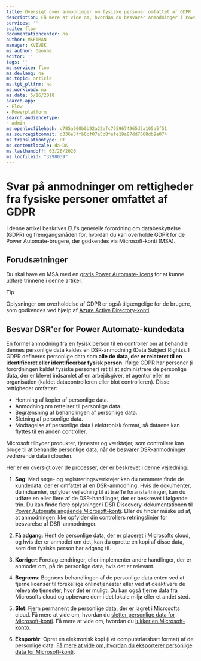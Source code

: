 ```yaml
---
title: Oversigt over anmodninger om fysiske personer omfattet af GDPR for Microsoft-konti (MSA) | Microsoft Docs
description: Få mere at vide om, hvordan du besvarer anmodninger i Power Automate om dataemner omfattet af GPDR.
services: ''
suite: flow
documentationcenter: na
author: MSFTMAN
manager: KVIVEK
ms.author: Deonhe
editor: ''
tags: ''
ms.service: flow
ms.devlang: na
ms.topic: article
ms.tgt_pltfrm: na
ms.workload: na
ms.date: 5/16/2018
search.app:
- Flow
- Powerplatform
search.audienceType:
- admin
ms.openlocfilehash: c785a900b0b92a22efc7559674965d5a105a5f51
ms.sourcegitcommit: d336e5ffb6cf07e5c8fefe19a87dd7668db9e074
ms.translationtype: HT
ms.contentlocale: da-DK
ms.lasthandoff: 03/26/2020
ms.locfileid: "3298039"
---
```

# <a name="respond-to-gdpr-data-subject-rights-dsrs-requests"></a>Svar på anmodninger om rettigheder fra fysiske personer omfattet af GDPR


I denne artikel beskrives EU's generelle forordning om databeskyttelse (GDPR) og fremgangsmåden for, hvordan du kan overholde GDPR for de Power Automate-brugere, der godkendes via Microsoft-konti (MSA).

## <a name="prerequisites"></a>Forudsætninger

Du skal have en MSA med en [gratis Power Automate-licens](https://flow.microsoft.com/pricing/) for at kunne udføre trinnene i denne artikel.

>[!TIP]
> Oplysninger om overholdelse af GDPR er også tilgængelige for de brugere, som godkendes ved hjælp af [Azure Active Directory-konti](gdpr-dsr-summary.md).
>
>

## <a name="respond-to-dsrs-for-power-automate-customer-data"></a>Besvar DSR'er for Power Automate-kundedata

En formel anmodning fra en fysisk person til en controller om at behandle dennes personlige data kaldes en DSR-anmodning (Data Subject Rights). I GDPR defineres personlige data som **alle de data, der er relateret til en identificeret eller identificerbar fysisk person**. Ifølge GDPR har personer (i forordningen kaldet fysiske personer) ret til at administrere de personlige data, der er blevet indsamlet af en arbejdsgiver, et agentur eller en organisation (kaldet datacontrolleren eller blot controlleren). Disse rettigheder omfatter:

* Hentning af kopier af personlige data.
* Anmodning om rettelser til personlige data.
* Begrænsning af behandlingen af personlige data.
* Sletning af personlige data.
* Modtagelse af personlige data i elektronisk format, så dataene kan flyttes til en anden controller.

Microsoft tilbyder produkter, tjenester og værktøjer, som controllere kan bruge til at behandle personlige data, når de besvarer DSR-anmodninger vedrørende data i clouden.

Her er en oversigt over de processer, der er beskrevet i denne vejledning:

1. **Søg**: Med søge- og registreringsværktøjer kan du nemmere finde de kundedata, der er omfattet af en DSR-anmodning. Hvis de dokumenter, du indsamler, opfylder vejledning til at træffe foranstaltninger, kan du udføre en eller flere af de DSR-handlinger, der er beskrevet i følgende trin. Du kan finde flere oplysninger i DSR Discovery-dokumentationen til [Power Automate angående Microsoft-konti](gdpr-dsr-discovery-msa.md). Eller du finder måske ud af, at anmodningen ikke opfylder din controllers retningslinjer for besvarelse af DSR-anmodninger.

1. **Få adgang**: Hent de personlige data, der er placeret i Microsofts cloud, og hvis der er anmodet om det, kan du oprette en kopi af disse data, som den fysiske person har adgang til.

1. **Korriger**: Foretag ændringer, eller implementer andre handlinger, der er anmodet om, på de personlige data, hvis det er relevant.

1. **Begræns**: Begræns behandlingen af de personlige data enten ved at fjerne licenser til forskellige onlinetjenester eller ved at deaktivere de relevante tjenester, hvor det er muligt. Du kan også fjerne data fra Microsofts cloud og opbevare dem i det lokale miljø eller et andet sted.

1. **Slet**: Fjern permanent de personlige data, der er lagret i Microsofts cloud. Få mere at vide om, hvordan du [sletter personlige data for Microsoft-konti](gdpr-dsr-delete-msa.md). Få mere at vide om, hvordan du [lukker en Microsoft-konto](gdpr-dsr-accountclose-msa.md).

1. **Eksportér**: Opret en elektronisk kopi (i et computerlæsbart format) af de personlige data. [Få mere at vide om, hvordan du eksporterer personlige data for Microsoft-konti](gdpr-dsr-export-msa.md).
